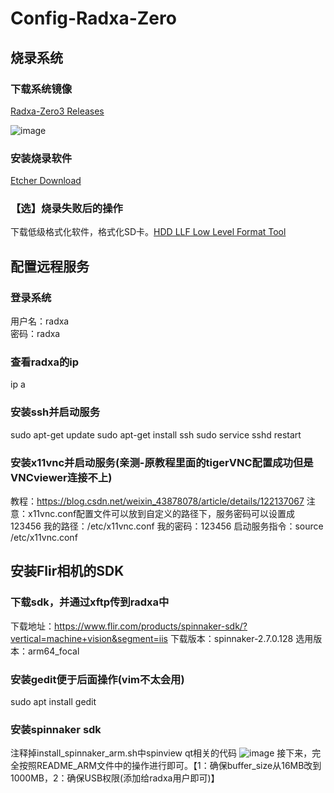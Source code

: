 # Config-Radxa-Zero

## 烧录系统

### 下载系统镜像
[Radxa-Zero3 Releases](https://github.com/radxa-build/radxa-zero3/releases)

![image](https://github.com/Xinzhe99/Config-Radxa-Zero/assets/113503163/24b2a545-1474-4326-8620-c2f19561d010)

### 安装烧录软件
[Etcher Download](https://etcher.balena.io/#download-etcher/)

### 【选】烧录失败后的操作
下载低级格式化软件，格式化SD卡。[HDD LLF Low Level Format Tool](https://www.hddguru.com/software/HDD-LLF-Low-Level-Format-Tool/)

## 配置远程服务

### 登录系统
用户名：radxa  
密码：radxa

### 查看radxa的ip
  ip a

### 安装ssh并启动服务
  sudo apt-get update
  sudo apt-get install ssh
  sudo service sshd restart
### 安装x11vnc并启动服务(亲测-原教程里面的tigerVNC配置成功但是VNCviewer连接不上)
  教程：https://blog.csdn.net/weixin_43878078/article/details/122137067
  注意：x11vnc.conf配置文件可以放到自定义的路径下，服务密码可以设置成123456
  我的路径：/etc/x11vnc.conf
  我的密码：123456
  启动服务指令：source /etc/x11vnc.conf
  
## 安装Flir相机的SDK
### 下载sdk，并通过xftp传到radxa中
下载地址：https://www.flir.com/products/spinnaker-sdk/?vertical=machine+vision&segment=iis
下载版本：spinnaker-2.7.0.128
选用版本：arm64_focal

### 安装gedit便于后面操作(vim不太会用)
  sudo apt install gedit
### 安装spinnaker sdk
注释掉install_spinnaker_arm.sh中spinview qt相关的代码
![image](https://github.com/Xinzhe99/Config-Radxa-Zero/assets/113503163/fee0799d-9eb0-4826-9e71-cdb9a1cb5071)
接下来，完全按照README_ARM文件中的操作进行即可。【1：确保buffer_size从16MB改到1000MB，2：确保USB权限(添加给radxa用户即可)】
